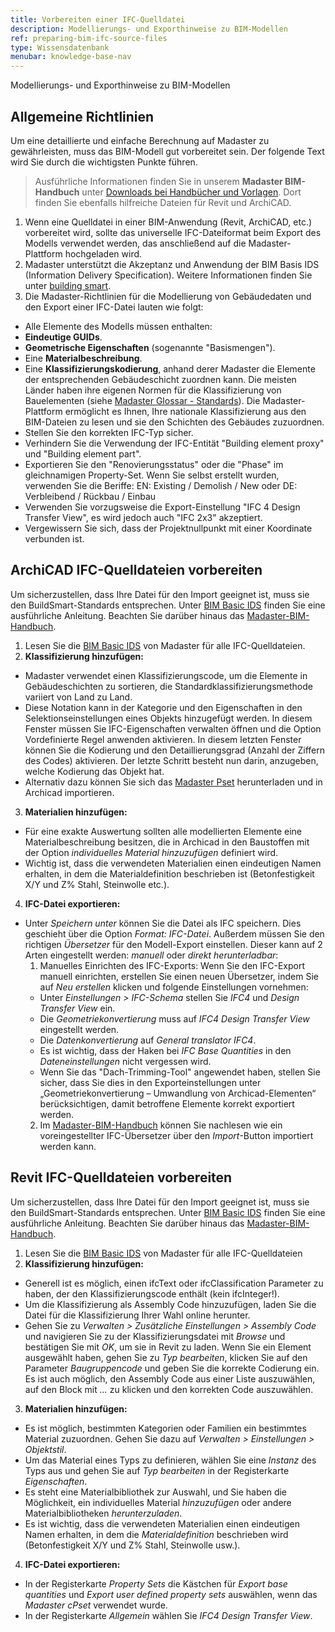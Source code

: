 ```yaml
---
title: Vorbereiten einer IFC-Quelldatei
description: Modellierungs- und Exporthinweise zu BIM-Modellen
ref: preparing-bim-ifc-source-files
type: Wissensdatenbank
menubar: knowledge-base-nav
---
```


Modellierungs- und Exporthinweise zu BIM-Modellen

## Allgemeine Richtlinien

Um eine detaillierte und einfache Berechnung auf Madaster zu gewährleisten, muss das BIM-Modell gut vorbereitet sein. Der folgende Text wird Sie durch die wichtigsten Punkte führen.

> Ausführliche Informationen finden Sie in unserem **Madaster BIM-Handbuch** unter <a href="../resources/downloads" target="_blank">Downloads bei Handbücher und Vorlagen</a>. Dort finden Sie ebenfalls hilfreiche Dateien für Revit und ArchiCAD.

1. Wenn eine Quelldatei in einer BIM-Anwendung (Revit, ArchiCAD, etc.) vorbereitet wird, sollte das universelle IFC-Dateiformat beim Export des Modells verwendet werden, das anschließend auf die Madaster-Plattform hochgeladen wird.
2. Madaster unterstützt die Akzeptanz und Anwendung der BIM Basis IDS (Information Delivery Specification). Weitere Informationen finden Sie unter <a href="https://ucm.buildingsmart.org/use-case-details/2594/en" target="_blank">building smart</a>.
3. Die Madaster-Richtlinien für die Modellierung von Gebäudedaten und den Export einer IFC-Datei lauten wie folgt:
* Alle Elemente des Modells müssen enthalten:
* **Eindeutige GUIDs**.
* **Geometrische Eigenschaften** (sogenannte "Basismengen").
* Eine **Materialbeschreibung**.
* Eine **Klassifizierungskodierung**, anhand derer Madaster die Elemente der entsprechenden Gebäudeschicht zuordnen kann. Die meisten Länder haben ihre eigenen Normen für die Klassifizierung von Bauelementen (siehe <a href="../nl/en/knowledge-base/madaster-glossary.html" target="_blank">Madaster Glossar - Standards</a>). Die Madaster-Plattform ermöglicht es Ihnen, Ihre nationale Klassifizierung aus den BIM-Dateien zu lesen und sie den Schichten des Gebäudes zuzuordnen.
* Stellen Sie den korrekten IFC-Typ sicher.
* Verhindern Sie die Verwendung der IFC-Entität "Building element proxy" und "Building element part".
* Exportieren Sie den "Renovierungsstatus" oder die "Phase" im gleichnamigen Property-Set. Wenn Sie selbst erstellt wurden, verwenden Sie die Beriffe:
  EN: Existing / Demolish / New oder DE: Verbleibend / Rückbau / Einbau
* Verwenden Sie vorzugsweise die Export-Einstellung "IFC 4 Design Transfer View", es wird jedoch auch "IFC 2x3" akzeptiert.
* Vergewissern Sie sich, dass der Projektnullpunkt mit einer Koordinate verbunden ist.

## ArchiCAD IFC-Quelldateien vorbereiten

Um sicherzustellen, dass Ihre Datei für den Import geeignet ist, muss sie den BuildSmart-Standards entsprechen. Unter <a href="https://ucm.buildingsmart.org/use-case-details/2594/en" target="_blank">BIM Basic IDS</a> finden Sie eine ausführliche Anleitung. Beachten Sie darüber hinaus das <a href="BIM Handbuch inkludieren" target="_blank">Madaster-BIM-Handbuch</a>.

1. Lesen Sie die <a href="../files/de/BIM%20basis%20ILS_infographicA4_German.pdf" target="_blank">BIM Basic IDS</a> von Madaster für alle IFC-Quelldateien.
2. **Klassifizierung hinzufügen:**
  * Madaster verwendet einen Klassifizierungscode, um die Elemente in Gebäudeschichten zu sortieren, die Standardklassifizierungsmethode variiert von Land zu Land.
  * Diese Notation kann in der Kategorie und den Eigenschaften in den Selektionseinstellungen eines Objekts hinzugefügt werden. In diesem Fenster müssen Sie IFC-Eigenschaften verwalten öffnen und die Option Vordefinierte Regel anwenden aktivieren. In diesem letzten Fenster können Sie die Kodierung und den Detaillierungsgrad (Anzahl der Ziffern des Codes) aktivieren. Der letzte Schritt besteht nun darin, anzugeben, welche Kodierung das Objekt hat.
  * Alternativ dazu können Sie sich das  <a href="/at/de/knowledge-base/madaster-property-set.html#madaster-archicad-eigenschaftssatz-cpset_madaster" target="_blank">Madaster Pset</a> herunterladen und in Archicad importieren.
3. **Materialien hinzufügen:**
  * Für eine exakte Auswertung sollten alle modellierten Elemente eine Materialbeschreibung besitzen, die in Archicad in den Baustoffen mit der Option *individuelles Material hinzuzufügen* definiert wird.
  * Wichtig ist, dass die verwendeten Materialien einen eindeutigen Namen erhalten, in dem die Materialdefinition beschrieben ist (Betonfestigkeit X/Y und Z% Stahl, Steinwolle etc.).
4. **IFC-Datei exportieren:**
  * Unter *Speichern unter* können Sie die Datei als IFC speichern. Dies geschieht über die Option *Format: IFC-Datei*. Außerdem müssen Sie den richtigen *Übersetzer* für den Modell-Export einstellen. Dieser kann auf 2 Arten eingestellt werden: *manuell* oder *direkt herunterladbar*:
    1. Manuelles Einrichten des IFC-Exports: Wenn Sie den IFC-Export manuell einrichten, erstellen Sie einen neuen Übersetzer, indem Sie auf *Neu erstellen* klicken und folgende Einstellungen vornehmen:
    * Unter *Einstellungen > IFC-Schema* stellen Sie *IFC4* und *Design Transfer View* ein.
    * Die *Geometriekonvertierung* muss auf *IFC4 Design Transfer View* eingestellt werden.
    * Die *Datenkonvertierung* auf *General translator IFC4*.
    * Es ist wichtig, dass der Haken bei *IFC Base Quantities* in den *Dateneinstellungen* nicht vergessen wird.
    * Wenn Sie das "Dach-Trimming-Tool" angewendet haben, stellen Sie sicher, dass Sie dies in den Exporteinstellungen unter „Geometriekonvertierung – Umwandlung von Archicad-Elementen“ berücksichtigen, damit betroffene Elemente korrekt exportiert werden.
    2. Im <a href="/files/at/Madaster - BIM Anleitung_AT.pdf" target="_blank">Madaster-BIM-Handbuch</a> können Sie nachlesen wie ein voreingestellter IFC-Übersetzer über den *Import*-Button importiert werden kann.
      


## Revit IFC-Quelldateien vorbereiten

Um sicherzustellen, dass Ihre Datei für den Import geeignet ist, muss sie den BuildSmart-Standards entsprechen. Unter <a href="https://ucm.buildingsmart.org/use-case-details/2594/en" target="_blank">BIM Basic IDS</a> finden Sie eine ausführliche Anleitung. Beachten Sie darüber hinaus das <a href="/files/at/Madaster - BIM Anleitung_AT.pdf" target="_blank">Madaster-BIM-Handbuch</a>.

1. Lesen Sie die <a href="../files/de/BIM%20basis%20ILS_infographicA4_German.pdf" target="_blank">BIM Basic IDS</a> von Madaster für alle IFC-Quelldateien
2. **Klassifizierung hinzufügen:**  
  * Generell ist es möglich, einen ifcText oder ifcClassification Parameter zu haben, der den Klassifizierungscode enthält (kein ifcInteger!).
  * Um die Klassifizierung als Assembly Code hinzuzufügen, laden Sie <!--<a href="../files/de/2024-03-28_madaster%20GER_Revit.zip" target="_blank">hier</a> --> die Datei für die Klassifizierung Ihrer Wahl online herunter. 
  * Gehen Sie zu *Verwalten > Zusätzliche Einstellungen > Assembly Code* und navigieren Sie zu der Klassifizierungsdatei mit *Browse* und bestätigen Sie mit *OK*, um sie in Revit zu laden. Wenn Sie ein Element ausgewählt haben, gehen Sie zu *Typ bearbeiten*, klicken Sie auf den Parameter *Baugruppencode* und geben Sie die korrekte Codierung ein. Es ist auch möglich, den Assembly Code aus einer Liste auszuwählen, auf den Block mit *...* zu klicken und den korrekten Code auszuwählen.
3. **Materialien hinzufügen:**
  * Es ist möglich, bestimmten Kategorien oder Familien ein bestimmtes Material zuzuordnen. Gehen Sie dazu auf *Verwalten > Einstellungen > Objektstil*.
  * Um das Material eines Typs zu definieren, wählen Sie eine *Instanz* des Typs aus und gehen Sie auf *Typ bearbeiten* in der Registerkarte *Eigenschaften*.
  * Es steht eine Materialbibliothek zur Auswahl, und Sie haben die Möglichkeit, ein individuelles Material *hinzuzufügen* oder andere Materialbibliotheken *herunterzuladen*.
  * Es ist wichtig, dass die verwendeten Materialien einen eindeutigen Namen erhalten, in dem die *Materialdefinition* beschrieben wird (Betonfestigkeit X/Y und Z% Stahl, Steinwolle usw.).

4. **IFC-Datei exportieren:**
  * In der Registerkarte *Property Sets* die Kästchen für *Export base quantities* und *Export user defined property sets* auswählen, wenn das *Madaster cPset* verwendet wurde.
  * In der Registerkarte *Allgemein* wählen Sie *IFC4 Design Transfer View*.


<!-- ## IFC-Modellprüfung

1. Bevor Sie Ihr IFC-Modell auf die Madaster-Plattform hochladen, empfiehlt es sich, eine Vollständigkeitsprüfung durchzuführen (Klassifizierungskodierung, Basismengen, Material usw.). Für diese Prüfung verwenden Sie den kostenlosen BIMcollab ZOOM Public Viewer in Kombination mit den Madaster Smart Views.
2. Der <a href="https://www.bimcollab.com/de/go/free-ifc-viewer/" target="_blank">BIMcollab ZOOM Public Viewer</a> und <a href="https://helpcenter.bimcollab.com/portal/de/kb/articles/smart-view-sets-downloads-de" target="_blank">Madaster Smart Views</a>
können kostenlos heruntergeladen werden. Nach der Installation von BIMCollab Zoom können Sie die programmierten Madaster Smart Views über die Schaltfläche Importieren in das Programm laden. Indem Sie nun Ihr eigenes (IFC) Modell öffnen, kann das Modell, die Smart Views, auf Vollständigkeit geprüft werden. -->
